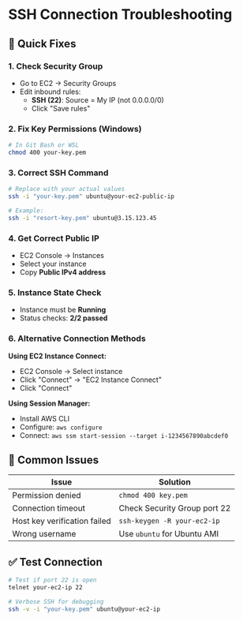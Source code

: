 # SSH Connection Troubleshooting

## 🔧 Quick Fixes

### 1. Check Security Group
- Go to EC2 → Security Groups
- Edit inbound rules:
  - **SSH (22)**: Source = My IP (not 0.0.0.0/0)
  - Click "Save rules"

### 2. Fix Key Permissions (Windows)
```bash
# In Git Bash or WSL
chmod 400 your-key.pem
```

### 3. Correct SSH Command
```bash
# Replace with your actual values
ssh -i "your-key.pem" ubuntu@your-ec2-public-ip

# Example:
ssh -i "resort-key.pem" ubuntu@3.15.123.45
```

### 4. Get Correct Public IP
- EC2 Console → Instances
- Select your instance
- Copy **Public IPv4 address**

### 5. Instance State Check
- Instance must be **Running**
- Status checks: **2/2 passed**

### 6. Alternative Connection Methods

**Using EC2 Instance Connect:**
- EC2 Console → Select instance
- Click "Connect" → "EC2 Instance Connect"
- Click "Connect"

**Using Session Manager:**
- Install AWS CLI
- Configure: `aws configure`
- Connect: `aws ssm start-session --target i-1234567890abcdef0`

## 🚨 Common Issues

| Issue | Solution |
|-------|----------|
| Permission denied | `chmod 400 key.pem` |
| Connection timeout | Check Security Group port 22 |
| Host key verification failed | `ssh-keygen -R your-ec2-ip` |
| Wrong username | Use `ubuntu` for Ubuntu AMI |

## ✅ Test Connection
```bash
# Test if port 22 is open
telnet your-ec2-ip 22

# Verbose SSH for debugging
ssh -v -i "your-key.pem" ubuntu@your-ec2-ip
```